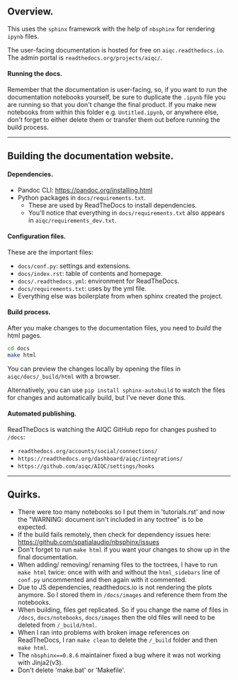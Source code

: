 ## Overview. 

This uses the `sphinx` framework with the help of `nbsphinx` for rendering `ipynb` files. 

The user-facing documentation is hosted for free on `aiqc.readthedocs.io`. The admin portal is `readthedocs.org/projects/aiqc/`.


#### Running the docs.

Remember that the documentation is user-facing, so, if you want to run the documentation notebooks yourself, be sure to duplicate the `.ipynb` file you are running so that you don't change the final product. If you make new notebooks from within this folder e.g. `Untitled.ipynb`, or anywhere else, don't forget to either delete them or transfer them out before running the build process.

---

## Building the documentation website.

#### Dependencies. 

- Pandoc CLI: https://pandoc.org/installing.html
- Python packages in `docs/requirements.txt`.
    - These are used by ReadTheDocs to install dependencies.
    - You'll notice that everything in `docs/requirements.txt` also appears in `aiqc/requirements_dev.txt`.


#### Configuration files.

These are the important files:

- `docs/conf.py`: settings and extensions.
- `docs/index.rst`: table of contents and homepage.
- `docs/.readthedocs.yml`: environment for ReadTheDocs.
- `docs/requirements.txt`: uses by the yml file.
- Everything else was boilerplate from when sphinx created the project.


#### Build process.
After you make changes to the documentation files, you need to *build* the html pages.

```bash
cd docs
make html
```

You can preview the changes locally by opening the files in `aiqc/docs/_build/html` with a browser.

Alternatively, you can use `pip install sphinx-autobuild` to watch the files for changes and automatically build, but I've never done this.


#### Automated publishing.

ReadTheDocs is watching the AIQC GitHub repo for changes pushed to `/docs`:

- `readthedocs.org/accounts/social/connections/`
- `https://readthedocs.org/dashboard/aiqc/integrations/`
- `https://github.com/aiqc/AIQC/settings/hooks`

---

## Quirks.

- There were too many notebooks so I put them in 'tutorials.rst' and now the "WARNING: document isn't included in any toctree" is to be expected.
- If the build fails remotely, then check for dependency issues here: https://github.com/spatialaudio/nbsphinx/issues
- Don't forget to run `make html` if you want your changes to show up in the final documentation.
- When adding/ removing/ renaming files to the toctrees, I have to run `make html` twice: once with with and without the `html_sidebars` line of `conf.py` uncommented and then again with it commented.
- Due to JS dependencies, readthedocs.io is not rendering the plots anymore. So I stored them in `/docs/images` and reference them from the notebooks.
- When building, files get replicated. So if you change the name of files in `/docs`, `docs/notebooks`, `docs/images` then the old files will need to be deleted from `/_build/html`.
- When I ran into problems with broken image references on ReadTheDocs, I ran `make clean` to delete the `/_build` folder and then `make html`.
- The `nbsphinx==0.8.6` maintainer fixed a bug where it was not working with Jinja2(v3). 
- Don't delete 'make.bat' or 'Makefile'.